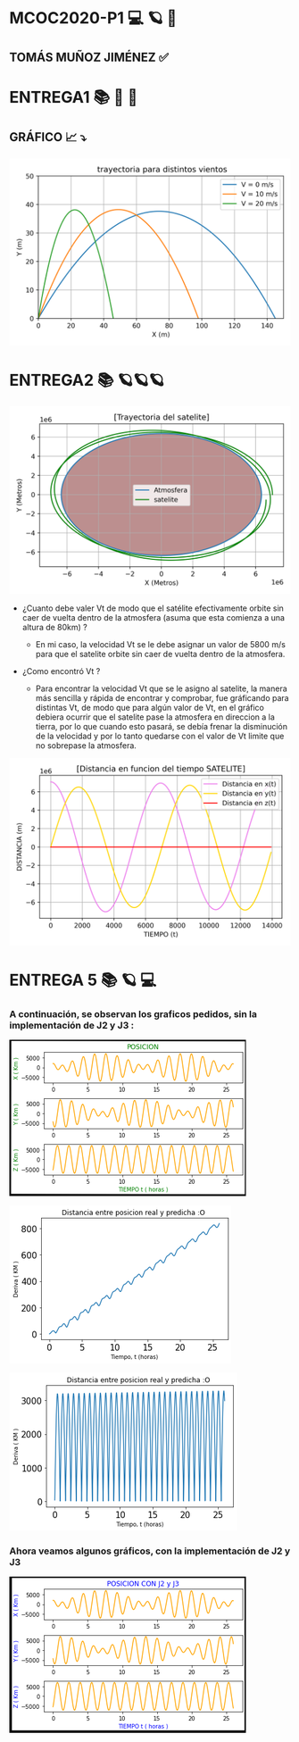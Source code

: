 # MCOC2020-P1  💻 🪐 💫

## TOMÁS MUÑOZ JIMÉNEZ ✅ 

# ENTREGA1 📚 🎳 💨 

  ## GRÁFICO 📈 ⤵️
  
 ![alt text]( https://github.com/tomasmunozj/MCOC2020-P1/blob/master/BALISTICA.png?raw=true)
 
# ENTREGA2 📚 🪐🪐🪐
 
 ![alt text](https://github.com/tomasmunozj/MCOC2020-P1/blob/master/Trayectoria%20satelite.png?raw=true)
 
* ¿Cuanto debe valer Vt de modo que el satélite efectivamente orbite sin caer de vuelta dentro de la atmosfera (asuma que esta comienza a una altura de 80km) ?
  
  * En mi caso, la velocidad Vt se le debe asignar un valor de 5800 m/s para que el satelite orbite sin caer de vuelta dentro de la atmosfera.
  
* ¿Como encontró Vt ?

  * Para encontrar la velocidad Vt que se le asigno al satelite, la manera más sencilla y rápida de encontrar y comprobar, fue gráficando para distintas Vt, de modo que para algún valor de Vt, en el gráfico debiera ocurrir que el satelite pase la atmosfera en direccion a la tierra, por lo que cuando esto pasará, se debía frenar la disminución de la velocidad y por lo tanto quedarse con el valor de Vt limite que no sobrepase la atmosfera.
 
 
 ![alt text](https://github.com/tomasmunozj/MCOC2020-P1/blob/master/Distancia%20en%20funcion%20del%20tiempo%20SATELITE.png?raw=true)
 
 # ENTREGA 5 📚 🪐 💻
 
 ### A continuación, se observan los graficos pedidos, sin la implementación de J2 y J3 :
 
 ![alt text](https://github.com/tomasmunozj/MCOC2020-P1/blob/master/Figure%202020-09-07%20020216.png?raw=true)
 
 ![alt text](https://github.com/tomasmunozj/MCOC2020-P1/blob/master/Figure%202020-09-07%20030105.png?raw=true)
 
 ![alt text](https://github.com/tomasmunozj/MCOC2020-P1/blob/master/Figure%202020-09-07%20025756.png?raw=true)
 
 ### Ahora veamos algunos gráficos, con la implementación de J2 y J3
 
 ![alt text](https://github.com/tomasmunozj/MCOC2020-P1/blob/master/ENTREGA5/Figure%202020-09-11%20123059.png?raw=true)
 

 
 
